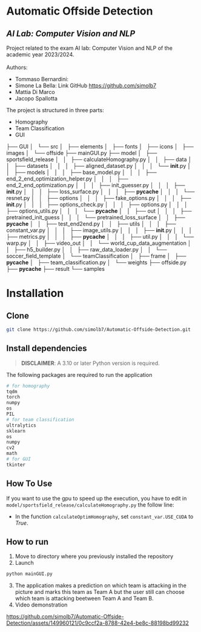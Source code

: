 # Automatic Offside Detection
## _AI Lab: Computer Vision and NLP_


Project related to the exam AI lab: Computer Vision and NLP of the academic year 2023/2024.\
\
Authors:

- Tommaso Bernardini: 
- Simone La Bella: Link GitHub https://github.com/simolb7
- Mattia Di Marco
- Jacopo Spallotta


The project is structured in three parts:
- Homography
- Team Classification
- GUI

├── GUI
│   └── src
│       ├── elements
│       ├── fonts
│       ├── icons
│       ├── images
│       └── offside
├── mainGUI.py
├── model
│   ├── sportsfield_release
│   │   ├── calculateHomography.py
│   │   ├── data
│   │   ├── datasets
│   │   │   ├── aligned_dataset.py
│   │   │   └── __init__.py
│   │   ├── models
│   │   │   ├── base_model.py
│   │   │   ├── end_2_end_optimization_helper.py
│   │   │   ├── end_2_end_optimization.py
│   │   │   ├── init_guesser.py
│   │   │   ├── __init__.py
│   │   │   ├── loss_surface.py
│   │   │   ├── __pycache__
│   │   │   └── resnet.py
│   │   ├── options
│   │   │   ├── fake_options.py
│   │   │   ├── __init__.py
│   │   │   ├── options_check.py
│   │   │   ├── options.py
│   │   │   ├── options_utils.py
│   │   │   └── __pycache__
│   │   ├── out
│   │   │   ├── pretrained_init_guess
│   │   │   └── pretrained_loss_surface
│   │   ├── __pycache__
│   │   ├── test_end2end.py
│   │   ├── utils
│   │   │   ├── constant_var.py
│   │   │   ├── image_utils.py
│   │   │   ├── __init__.py
│   │   │   ├── metrics.py
│   │   │   ├── __pycache__
│   │   │   ├── util.py
│   │   │   └── warp.py
│   │   ├── video_out
│   │   └── world_cup_data_augmentation
│   │       ├── h5_builder.py
│   │       ├── raw_data_loader.py
│   │       └── soccer_field_template
│   └── teamClassification
│       ├── frame
│       ├── __pycache__
│       ├── team_classification.py
│       └── weights
├── offside.py
├── __pycache__
├── result
└── samples


# Installation

## Clone
```sh
git clone https://github.com/simolb7/Automatic-Offside-Detection.git
```

## Install dependencies


> **DISCLAIMER**: A 3.10 or later Python version is required.

The following packages are required to run the application
```sh
# for homography
tqdm
torch
numpy
os
PIL
# for team classification
ultralytics
sklearn
os
numpy
cv2
math
# for GUI
tkinter
```

## How To Use
If you want to use the gpu to speed up the execution, you have to edit in `model/sportsfield_release/calculateHomography.py` the follow line: 
- In the function `calculateOptimHomography`, set `constant_var.USE_CUDA` to *True*.

## How to run
1. Move to directory where you previously installed the repository
2. Launch 
```sh
python mainGUI.py
```
3. The application makes a prediction on which team is attacking in the picture and marks this team as Team A but the user still can choose which team is attacking beetween Team A and Team B.
4. Video demonstration
   

https://github.com/simolb7/Automatic-Offside-Detection/assets/149960121/0c9ccf2a-8788-42e4-be8c-88198bd99232




